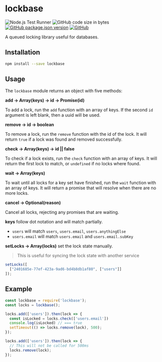 # lockbase
![Node.js Test Runner](https://github.com/markwylde/lockbase/workflows/Node.js%20Test%20Runner/badge.svg)
![GitHub code size in bytes](https://img.shields.io/github/languages/code-size/markwylde/lockbase)
[![GitHub package.json version](https://img.shields.io/github/package-json/v/markwylde/lockbase)](https://github.com/markwylde/lockbase/releases)
[![GitHub](https://img.shields.io/github/license/markwylde/lockbase)](https://github.com/markwylde/lockbase/blob/master/LICENSE)

A queued locking library useful for databases.

## Installation
```bash
npm install --save lockbase
```

## Usage
The `lockbase` module returns an object with five methods:

**add -> Array(keys) -> id -> Promise(id)**

To add a lock, run the `add` function with an array of keys. If the second `id` argument
is left blank, then a uuid will be used.

**remove -> id -> boolean**

To remove a lock, run the `remove` function with the id of the lock. It will return `true` if
a lock was found and removed successfully.

**check -> Array(keys) -> id || false**

To check if a lock exists, run the `check` function with an array of keys. It will return
the first lock to match, or `undefined` if no locks where found.

**wait -> Array(keys)**

To wait until all locks for a key set have finished, run the `wait` function with an array of
keys. It will return a promise that will resolve when there are no more locks.

**cancel -> Optional(reason)**

Cancel all locks, rejecting any promises that are waiting.

**keys** follow dot notation and will match partially.

- `users` will match `users`, `users.email`, `users.anythingElse`
- `users.email` will match `users.email` and `users.email.subKey`

**setLocks -> Array(locks)** set the lock state manually.
> This is useful for syncing the lock state with another service

```javascript
setLocks([
  ["2401685e-77ef-423a-9ad6-bd4b8db1af80", ["users"]]
]);
```

## Example
```javascript
const lockbase = require('lockbase');
const locks = lockbase();

locks.add(['users']).then(lock => {
  const isLocked = locks.check(['users.email'])
  console.log(isLocked) // === true
  setTimeout(() => locks.remove(lock), 500);
});

locks.add(['users']).then(lock => {
  // This will not be called for 500ms
  locks.remove(lock);
});
```

